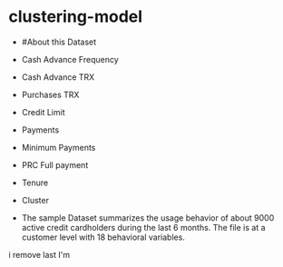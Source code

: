 # clustering-model

- #About this Dataset
- Cash Advance Frequency
- Cash Advance TRX
- Purchases TRX
- Credit Limit
- Payments
- Minimum Payments
- PRC Full payment
- Tenure
- Cluster

- The sample Dataset summarizes the usage behavior of about 9000 active credit cardholders during the last 6 months. The file is at a customer level with 18 behavioral variables.

i remove last I'm

